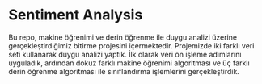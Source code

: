 # Sentiment Analysis

Bu repo, makine öğrenimi ve derin öğrenme ile duygu analizi üzerine gerçekleştirdiğimiz bitirme projesini içermektedir. Projemizde iki farklı veri seti kullanarak duygu analizi yaptık. İlk olarak veri ön işleme adımlarını uyguladık, ardından dokuz farklı makine öğrenimi algoritması ve üç farklı derin öğrenme algoritması ile sınıflandırma işlemlerini gerçekleştirdik.
